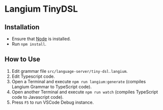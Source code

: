 # Langium TinyDSL

## Installation

* Ensure that [Node](https://nodejs.org/en/download/) is installed.
* Run `npm install`.

## How to Use

1. Edit grammar file `src/language-server/tiny-dsl.langium`.
2. Edit Typescript code.
3. Open a Terminal and execute `npm run langium:generate` (compiles Langium Grammar to TypeScript code).
4. Open another Terminal and execute `npm run watch` (compiles TypeScript code to Javascript code).
5. Press `F5` to run VSCode Debug instance.
